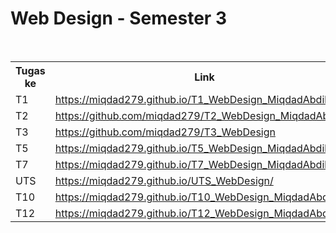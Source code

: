 # Web Design - Semester 3

<br>
<table style="border=1px">
    <tr>
        <th>Tugas ke</th>
        <th>Link</th>
    <tr>
    <tr>
        <td>T1</td>
        <td><a href="https://miqdad279.github.io/T1_WebDesign_MiqdadAbdillah/">https://miqdad279.github.io/T1_WebDesign_MiqdadAbdillah/</a></td>
    <tr>
    <tr>
        <td>T2</td>
        <td><a href="https://github.com/miqdad279/T2_WebDesign_MiqdadAbdillah">https://github.com/miqdad279/T2_WebDesign_MiqdadAbdillah</a></td>
    <tr>
    <tr>
        <td>T3</td>
        <td><a href="https://github.com/miqdad279/T3_WebDesign">https://github.com/miqdad279/T3_WebDesign</a></td>
    <tr>
    <tr>
        <td>T5</td>
        <td><a href="https://miqdad279.github.io/T5_WebDesign_MiqdadAbdillah/">https://miqdad279.github.io/T5_WebDesign_MiqdadAbdillah/</a></td>
    <tr>
    <tr>
        <td>T7</td>
        <td><a href="https://miqdad279.github.io/T7_WebDesign_MiqdadAbdillah/">https://miqdad279.github.io/T7_WebDesign_MiqdadAbdillah/</a></td>
    <tr>
    <tr>
        <td>UTS</td>
        <td><a href="https://miqdad279.github.io/UTS_WebDesign/">https://miqdad279.github.io/UTS_WebDesign/</a></td>
    <tr>
    <tr>
        <td>T10</td>
        <td><a href="https://miqdad279.github.io/T10_WebDesign_MiqdadAbdillah/">https://miqdad279.github.io/T10_WebDesign_MiqdadAbdillah/</a></td>
    <tr>
    <tr>
        <td>T12</td>
        <td><a href="https://miqdad279.github.io/T12_WebDesign_MiqdadAbdillah/">https://miqdad279.github.io/T12_WebDesign_MiqdadAbdillah/</a></td>
    <tr>
</table>
